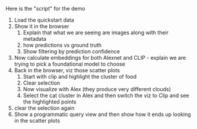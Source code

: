 Here is the "script" for the demo
1. Load the quickstart data
2. Show it in the browser
    1. Explain that what we are seeing are images along with their metadata
    2. how predictions vs ground truth
    3. Show filtering by prediction confidence
3. Now calculate embeddings for both Alexnet and CLIP - explain we are trying to pick a foundational model to choose
4. Back in the browser,  viz those scatter plots
    1. Start with clip and highlight the cluster of food
    2. Clear selection
    3. Now visualize with Alex (they produce very different clouds)
    4. Select the cat cluster in Alex and then switch the viz to Clip and see the highlighted points
5. clear the selection again
6. Show a programmatic query view and then show how it ends up looking in the scatter plots